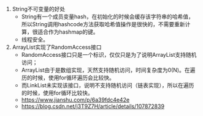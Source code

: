 1. String不可变量的好处
   * String有一个成员变量hash，在初始化的时候会缓存该字符串的哈希值，所以String调用hashcode方法获取哈希值操作是很快的，不需要重新计算，很适合作为hashmap的键。
   * 线程安全。
2. ArrayList实现了RandomAccess接口
   * RandomAccess接口只是一个标识，仅仅只是为了说明ArrayList支持随机访问；
   * ArrayList由于是数组实现，天然支持随机访问，时间复杂度为0(N)。在遍历的时候，使用for循环遍历会比较快。
   * 而LinkList未实现该接口，说明不支持随机访问（链表实现），所以在遍历的时候，使用for循环比较快。
   * https://www.jianshu.com/p/6a39fdc4e42e
   * https://blog.csdn.net/j3T9Z7H/article/details/107872839